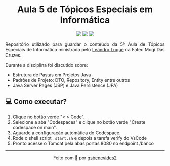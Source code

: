  
<h1 align="center">
Aula 5 de Tópicos Especiais em Informática
</h1>
<p align="center">
<img src="https://img.shields.io/badge/Apache Tomcat-white?style=for-the-badge&logo=apachetomcat&logoColor=black">
<img src="https://img.shields.io/badge/Java-white?style=for-the-badge&logo=&logoColor=white">
<img src="https://img.shields.io/badge/Github Codespaces-white?style=for-the-badge&logo=github&logoColor=black">
</p>
<p align="justify">
Repositório utilizado para guardar o conteúdo da 5ª Aula de Tópicos Especiais de Informática ministrada pelo <a href="https://github.com/leluque">Leandro Luque</a> na Fatec Mogi Das Cruzes.
</p>
<p>Durante a disciplina foi discutido sobre:</p>
<ul>
<li>Estrutura de Pastas em Projetos Java</li>
<li> Padrões de Projeto:  DTO, Repository, Entity entre outros</li>
<li>Java Server Pages (JSP) e Java Persistence (JPA)</li>
</ul>
<h2>💻 Como executar?</h2>
<ol>
<li>Clique no botão verde "< > Code".</li>
<li>Selecione a aba "Codespaces" e clique no botão verde "Create codespace on main".</li>
<li>Aguarde a configuração automática do Codespace.</li>
<li>Rode o shell script <code> start.sh</code> e depois a tarefa verify do VsCode</li>
<li>Pronto acesse o Tomcat pela abas portas 8080 no endpoint /banco</li>
</ol>
<hr>
<p align="center">Feito com 🤍 por <a href="https://gui.dev.br">gsbenevides2</a></p>
